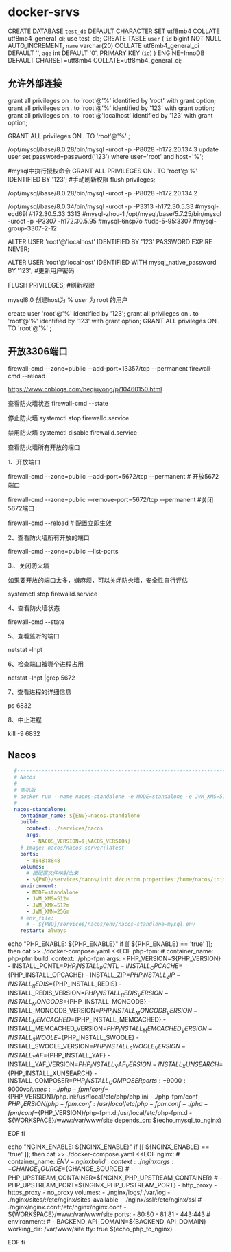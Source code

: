 # docker-srvs

CREATE DATABASE `test_db` DEFAULT CHARACTER SET utf8mb4 COLLATE utf8mb4_general_ci;
use test_db;
CREATE TABLE `user` (
  `id` bigint NOT NULL AUTO_INCREMENT,
  `name` varchar(20) COLLATE utf8mb4_general_ci DEFAULT '',
  `age` int DEFAULT '0',
  PRIMARY KEY (`id`)
) ENGINE=InnoDB DEFAULT CHARSET=utf8mb4 COLLATE=utf8mb4_general_ci;

## 允许外部连接

grant all privileges on *.* to 'root'@'%' identified by 'root' with grant option;
grant all privileges on *.* to 'root'@'%' identified by '123' with grant option;
grant all privileges on *.* to 'root'@'localhost' identified by '123' with grant option;

GRANT ALL privileges ON *.* TO 'root'@'%' ;

/opt/mysql/base/8.0.28/bin/mysql -uroot -p -P8028 -h172.20.134.3 
update user set password=password('123') where user='root' and host='%';

#mysql中执行授权命令
GRANT ALL PRIVILEGES ON *.* TO 'root'@'%' IDENTIFIED BY '123';
#手动刷新权限
flush privileges;

/opt/mysql/base/8.0.28/bin/mysql -uroot -p -P8028 -h172.20.134.2 

/opt/mysql/base/8.0.34/bin/mysql -uroot -p -P3313 -h172.30.5.33 #mysql-ecd69l #172.30.5.33:3313 #mysql-zhou-1
/opt/mysql/base/5.7.25/bin/mysql -uroot -p -P3307 -h172.30.5.95 #mysql-6nsp7o #udp-5-95:3307 #mysql-group-3307-2-12

ALTER USER 'root'@'localhost' IDENTIFIED BY '123' PASSWORD EXPIRE NEVER;

ALTER USER 'root'@'localhost' IDENTIFIED WITH mysql_native_password BY '123'; #更新用户密码

FLUSH PRIVILEGES; #刷新权限


mysql8.0 创建host为 % user 为 root 的用户

create user 'root'@'%' identified by '123'; 
grant all privileges on *.* to 'root'@'%' identified by '123' with grant option; 
GRANT ALL privileges ON *.* TO 'root'@'%' ;

## 开放3306端口

firewall-cmd --zone=public --add-port=13357/tcp --permanent
firewall-cmd --reload

https://www.cnblogs.com/heqiuyong/p/10460150.html

查看防火墙状态
firewall-cmd --state

停止防火墙
systemctl stop firewalld.service

禁用防火墙
systemctl disable firewalld.service 

查看防火墙所有开放的端口

1、开放端口

firewall-cmd --zone=public --add-port=5672/tcp --permanent   # 开放5672端口

firewall-cmd --zone=public --remove-port=5672/tcp --permanent  #关闭5672端口

firewall-cmd --reload   # 配置立即生效

 

2、查看防火墙所有开放的端口

firewall-cmd --zone=public --list-ports

 

3.、关闭防火墙

如果要开放的端口太多，嫌麻烦，可以关闭防火墙，安全性自行评估

systemctl stop firewalld.service

 

4、查看防火墙状态

 firewall-cmd --state

 

5、查看监听的端口

netstat -lnpt

6、检查端口被哪个进程占用

netstat -lnpt |grep 5672



 

7、查看进程的详细信息

ps 6832



 

8、中止进程

kill -9 6832


## Nacos

```yaml
  #--------------------------------------------------------------------------
  # Nacos
  #
  # 单机版     
  # docker run --name nacos-standalone -e MODE=standalone -e JVM_XMS=512m -e JVM_XMX=512m -e JVM_XMN=256m -p 8848:8848 -d nacos/nacos-server:latest
  #--------------------------------------------------------------------------
  nacos-standalone:
    container_name: ${ENV}-nacos-standalone
    build:
      context: ./services/nacos
      args:
        - NACOS_VERSION=${NACOS_VERSION}
    # image: nacos/nacos-server:latest
    ports:
      - 8848:8848 
    volumes:
      # 把配置文件映射出来
      - ${PWD}/services/nacos/init.d/custom.properties:/home/nacos/init.d/custom.properties
    environment:
      - MODE=standalone                  
      - JVM_XMS=512m
      - JVM_XMX=512m
      - JVM_XMN=256m
    # env_file:
      # - ${PWD}/services/nacos/env/nacos-standlone-mysql.env
    restart: always
```



echo "PHP_ENABLE: ${PHP_ENABLE}"
if [[ ${PHP_ENABLE} == 'true' ]]; then
  cat >> ./docker-compose.yaml <<EOF
  php-fpm:
    # container_name: php-pfm
    build:
      context: ./php-fpm
      args:
        - PHP_VERSION=${PHP_VERSION}
        - INSTALL_PCNTL=${PHP_INSTALL_PCNTL}
        - INSTALL_OPCACHE=${PHP_INSTALL_OPCACHE}
        - INSTALL_ZIP=${PHP_INSTALL_ZIP}
        - INSTALL_REDIS=${PHP_INSTALL_REDIS}
        - INSTALL_REDIS_VERSION=${PHP_INSTALL_REDIS_VERSION}
        - INSTALL_MONGODB=${PHP_INSTALL_MONGODB}
        - INSTALL_MONGODB_VERSION=${PHP_INSTALL_MONGODB_VERSION}
        - INSTALL_MEMCACHED=${PHP_INSTALL_MEMCACHED}
        - INSTALL_MEMCACHED_VERSION=${PHP_INSTALL_MEMCACHED_VERSION}
        - INSTALL_SWOOLE=${PHP_INSTALL_SWOOLE}
        - INSTALL_SWOOLE_VERSION=${PHP_INSTALL_SWOOLE_VERSION}
        - INSTALL_YAF=${PHP_INSTALL_YAF}
        - INSTALL_YAF_VERSION=${PHP_INSTALL_YAF_VERSION}
        - INSTALL_XUNSEARCH=${PHP_INSTALL_XUNSEARCH}
        - INSTALL_COMPOSER=${PHP_INSTALL_COMPOSER}
    ports:
      - 9000:9000
    volumes:
      - ./php-fpm/conf-${PHP_VERSION}/php.ini:/usr/local/etc/php/php.ini
      - ./php-fpm/conf-${PHP_VERSION}/php-fpm.conf:/usr/local/etc/php-fpm.conf
      - ./php-fpm/conf-${PHP_VERSION}/php-fpm.d:/usr/local/etc/php-fpm.d
      - ${WORKSPACE}/www:/var/www/site
    depends_on:
      $(echo_mysql_to_nginx)

EOF
fi

echo "NGINX_ENABLE: ${NGINX_ENABLE}"
if [[ ${NGINX_ENABLE} == 'true' ]]; then
  cat >> ./docker-compose.yaml <<EOF
  nginx:
    # container_name: ${ENV}-nginx
    build:
      context: ./nginx
      args:
        - CHANGE_SOURCE=${CHANGE_SOURCE}
        # - PHP_UPSTREAM_CONTAINER=${NGINX_PHP_UPSTREAM_CONTAINER}
        # - PHP_UPSTREAM_PORT=${NGINX_PHP_UPSTREAM_PORT}
        - http_proxy
        - https_proxy
        - no_proxy
    volumes:
      - ./nginx/logs/:/var/log
      - ./nginx/sites/:/etc/nginx/sites-available
      - ./nginx/ssl/:/etc/nginx/ssl
      # - ./nginx/nginx.conf:/etc/nginx/nginx.conf
      - ${WORKSPACE}/www:/var/www/site
    ports:
      - 80:80
      - 81:81
      - 443:443
    # environment:
    #   - BACKEND_API_DOMAIN=${BACKEND_API_DOMAIN}
    working_dir: /var/www/site
    tty: true
    $(echo_php_to_nginx)

EOF
fi